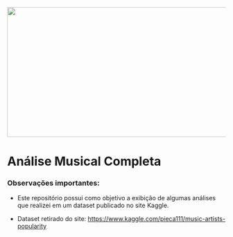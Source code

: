 
<a>
  <img src="https://github.com/AndreMartins21/Analise-Musical/blob/main/IMAGEM_ANALISE/wallpaper%20music.jpg" width="800" height="300"/>
</a>

# **Análise Musical Completa**

### Observações importantes:
- Este repositório possui como objetivo a exibição de algumas análises que realizei em um dataset publicado no site Kaggle.

- Dataset retirado do site: <https://www.kaggle.com/pieca111/music-artists-popularity>

